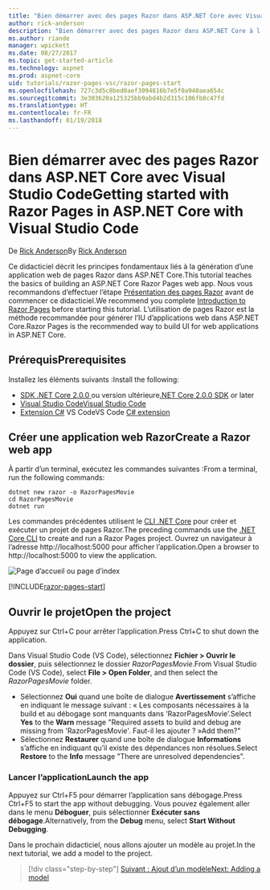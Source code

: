```yaml
---
title: "Bien démarrer avec des pages Razor dans ASP.NET Core avec Visual Studio Code"
author: rick-anderson
description: "Bien démarrer avec des pages Razor dans ASP.NET Core à l’aide de Visual Studio Code"
ms.author: riande
manager: wpickett
ms.date: 08/27/2017
ms.topic: get-started-article
ms.technology: aspnet
ms.prod: aspnet-core
uid: tutorials/razor-pages-vsc/razor-pages-start
ms.openlocfilehash: 727c3d5c8bed0aef3094816b7e5f0a940aea654c
ms.sourcegitcommit: 3e303620a125325bb9abd4b2d315c106fb8c47fd
ms.translationtype: HT
ms.contentlocale: fr-FR
ms.lasthandoff: 01/19/2018
---
```

# <a name="getting-started-with-razor-pages-in-aspnet-core-with-visual-studio-code"></a><span data-ttu-id="f420a-103">Bien démarrer avec des pages Razor dans ASP.NET Core avec Visual Studio Code</span><span class="sxs-lookup"><span data-stu-id="f420a-103">Getting started with Razor Pages in ASP.NET Core with Visual Studio Code</span></span>

<span data-ttu-id="f420a-104">De [Rick Anderson](https://twitter.com/RickAndMSFT)</span><span class="sxs-lookup"><span data-stu-id="f420a-104">By [Rick Anderson](https://twitter.com/RickAndMSFT)</span></span>

<span data-ttu-id="f420a-105">Ce didacticiel décrit les principes fondamentaux liés à la génération d’une application web de pages Razor dans ASP.NET Core.</span><span class="sxs-lookup"><span data-stu-id="f420a-105">This tutorial teaches the basics of building an ASP.NET Core Razor Pages web app.</span></span> <span data-ttu-id="f420a-106">Nous vous recommandons d’effectuer l’étape [Présentation des pages Razor](xref:mvc/razor-pages/index) avant de commencer ce didacticiel.</span><span class="sxs-lookup"><span data-stu-id="f420a-106">We recommend you complete [Introduction to Razor Pages](xref:mvc/razor-pages/index) before starting this tutorial.</span></span> <span data-ttu-id="f420a-107">L’utilisation de pages Razor est la méthode recommandée pour générer l’IU d’applications web dans ASP.NET Core.</span><span class="sxs-lookup"><span data-stu-id="f420a-107">Razor Pages is the recommended way to build UI for web applications in ASP.NET Core.</span></span>

## <a name="prerequisites"></a><span data-ttu-id="f420a-108">Prérequis</span><span class="sxs-lookup"><span data-stu-id="f420a-108">Prerequisites</span></span>

<span data-ttu-id="f420a-109">Installez les éléments suivants :</span><span class="sxs-lookup"><span data-stu-id="f420a-109">Install the following:</span></span>

* <span data-ttu-id="f420a-110">[SDK .NET Core 2.0.0 ](https://www.microsoft.com/net/core) ou version ultérieure</span><span class="sxs-lookup"><span data-stu-id="f420a-110">[.NET Core 2.0.0 SDK](https://www.microsoft.com/net/core) or later</span></span>
* [<span data-ttu-id="f420a-111">Visual Studio Code</span><span class="sxs-lookup"><span data-stu-id="f420a-111">Visual Studio Code</span></span>](https://code.visualstudio.com)
* <span data-ttu-id="f420a-112">[Extension C#](https://marketplace.visualstudio.com/items?itemName=ms-vscode.csharp) VS Code</span><span class="sxs-lookup"><span data-stu-id="f420a-112">VS Code [C# extension](https://marketplace.visualstudio.com/items?itemName=ms-vscode.csharp)</span></span> 

## <a name="create-a-razor-web-app"></a><span data-ttu-id="f420a-113">Créer une application web Razor</span><span class="sxs-lookup"><span data-stu-id="f420a-113">Create a Razor web app</span></span>

<span data-ttu-id="f420a-114">À partir d’un terminal, exécutez les commandes suivantes :</span><span class="sxs-lookup"><span data-stu-id="f420a-114">From a terminal, run the following commands:</span></span>

```console
dotnet new razor -o RazorPagesMovie
cd RazorPagesMovie
dotnet run
```

<span data-ttu-id="f420a-115">Les commandes précédentes utilisent le [CLI .NET Core](https://docs.microsoft.com/dotnet/core/tools/dotnet) pour créer et exécuter un projet de pages Razor.</span><span class="sxs-lookup"><span data-stu-id="f420a-115">The preceding commands use the [.NET Core CLI](https://docs.microsoft.com/dotnet/core/tools/dotnet) to create and run a Razor Pages project.</span></span> <span data-ttu-id="f420a-116">Ouvrez un navigateur à l’adresse http://localhost:5000 pour afficher l’application.</span><span class="sxs-lookup"><span data-stu-id="f420a-116">Open a browser to http://localhost:5000 to view the application.</span></span>

![Page d’accueil ou page d’index](../razor-pages/razor-pages-start/_static/home.png)

[!INCLUDE[razor-pages-start](../../includes/RP/razor-pages-start.md)]

## <a name="open-the-project"></a><span data-ttu-id="f420a-118">Ouvrir le projet</span><span class="sxs-lookup"><span data-stu-id="f420a-118">Open the project</span></span>

<span data-ttu-id="f420a-119">Appuyez sur Ctrl+C pour arrêter l’application.</span><span class="sxs-lookup"><span data-stu-id="f420a-119">Press Ctrl+C to shut down the application.</span></span>

<span data-ttu-id="f420a-120">Dans Visual Studio Code (VS Code), sélectionnez **Fichier > Ouvrir le dossier**, puis sélectionnez le dossier *RazorPagesMovie*.</span><span class="sxs-lookup"><span data-stu-id="f420a-120">From Visual Studio Code (VS Code), select **File > Open Folder**, and then select the *RazorPagesMovie* folder.</span></span>

- <span data-ttu-id="f420a-121">Sélectionnez **Oui** quand une boîte de dialogue **Avertissement** s’affiche en indiquant le message suivant : « Les composants nécessaires à la build et au débogage sont manquants dans ‘RazorPagesMovie’.</span><span class="sxs-lookup"><span data-stu-id="f420a-121">Select **Yes** to the **Warn** message "Required assets to build and debug are missing from 'RazorPagesMovie'.</span></span> <span data-ttu-id="f420a-122">Faut-il les ajouter ? »</span><span class="sxs-lookup"><span data-stu-id="f420a-122">Add them?"</span></span>
- <span data-ttu-id="f420a-123">Sélectionnez **Restaurer** quand une boîte de dialogue **Informations** s’affiche en indiquant qu’il existe des dépendances non résolues.</span><span class="sxs-lookup"><span data-stu-id="f420a-123">Select **Restore** to the **Info** message "There are unresolved dependencies".</span></span>

### <a name="launch-the-app"></a><span data-ttu-id="f420a-124">Lancer l’application</span><span class="sxs-lookup"><span data-stu-id="f420a-124">Launch the app</span></span>

<span data-ttu-id="f420a-125">Appuyez sur Ctrl+F5 pour démarrer l’application sans débogage.</span><span class="sxs-lookup"><span data-stu-id="f420a-125">Press Ctrl+F5 to start the app without debugging.</span></span> <span data-ttu-id="f420a-126">Vous pouvez également aller dans le menu **Déboguer**, puis sélectionner **Exécuter sans débogage**.</span><span class="sxs-lookup"><span data-stu-id="f420a-126">Alternatively, from the **Debug** menu, select **Start Without Debugging**.</span></span>

<span data-ttu-id="f420a-127">Dans le prochain didacticiel, nous allons ajouter un modèle au projet.</span><span class="sxs-lookup"><span data-stu-id="f420a-127">In the next tutorial, we add a model to the project.</span></span> 

>[!div class="step-by-step"]
[<span data-ttu-id="f420a-128">Suivant : Ajout d’un modèle</span><span class="sxs-lookup"><span data-stu-id="f420a-128">Next: Adding a model</span></span>](xref:tutorials/razor-pages-vsc/model)  
